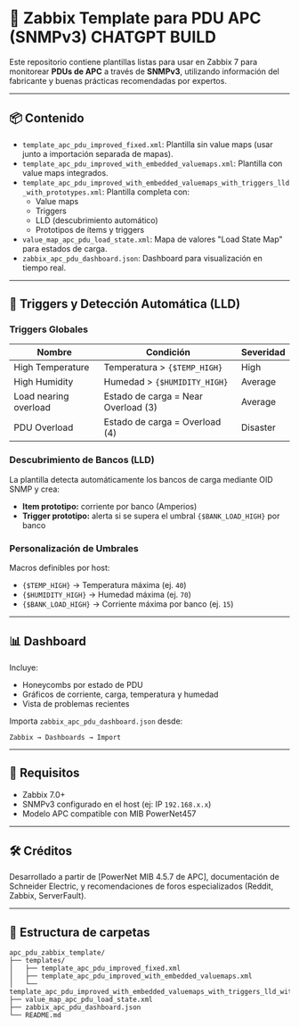 # 🧰 Zabbix Template para PDU APC (SNMPv3) CHATGPT BUILD

Este repositorio contiene plantillas listas para usar en Zabbix 7 para monitorear **PDUs de APC** a través de **SNMPv3**, utilizando información del fabricante y buenas prácticas recomendadas por expertos.

---

## 📦 Contenido

- `template_apc_pdu_improved_fixed.xml`: Plantilla sin value maps (usar junto a importación separada de mapas).
- `template_apc_pdu_improved_with_embedded_valuemaps.xml`: Plantilla con value maps integrados.
- `template_apc_pdu_improved_with_embedded_valuemaps_with_triggers_lld_with_prototypes.xml`: Plantilla completa con:
  - Value maps
  - Triggers
  - LLD (descubrimiento automático)
  - Prototipos de ítems y triggers
- `value_map_apc_pdu_load_state.xml`: Mapa de valores "Load State Map" para estados de carga.
- `zabbix_apc_pdu_dashboard.json`: Dashboard para visualización en tiempo real.

---

## 🧠 Triggers y Detección Automática (LLD)

### Triggers Globales

| Nombre                             | Condición                                                    | Severidad |
|------------------------------------|---------------------------------------------------------------|-----------|
| High Temperature                   | Temperatura > `{$TEMP_HIGH}`                                  | High      |
| High Humidity                      | Humedad > `{$HUMIDITY_HIGH}`                                  | Average   |
| Load nearing overload              | Estado de carga = Near Overload (3)                           | Average   |
| PDU Overload                       | Estado de carga = Overload (4)                                | Disaster  |

### Descubrimiento de Bancos (LLD)

La plantilla detecta automáticamente los bancos de carga mediante OID SNMP y crea:

- **Item prototipo:** corriente por banco (Amperios)
- **Trigger prototipo:** alerta si se supera el umbral `{$BANK_LOAD_HIGH}` por banco

### Personalización de Umbrales

Macros definibles por host:

- `{$TEMP_HIGH}` → Temperatura máxima (ej. `40`)
- `{$HUMIDITY_HIGH}` → Humedad máxima (ej. `70`)
- `{$BANK_LOAD_HIGH}` → Corriente máxima por banco (ej. `15`)

---

## 📊 Dashboard

Incluye:

- Honeycombs por estado de PDU
- Gráficos de corriente, carga, temperatura y humedad
- Vista de problemas recientes

Importa `zabbix_apc_pdu_dashboard.json` desde:
```
Zabbix → Dashboards → Import
```

---

## 🚀 Requisitos

- Zabbix 7.0+
- SNMPv3 configurado en el host (ej: IP `192.168.x.x`)
- Modelo APC compatible con MIB PowerNet457

---

## 🛠️ Créditos

Desarrollado a partir de [PowerNet MIB 4.5.7 de APC], documentación de Schneider Electric, y recomendaciones de foros especializados (Reddit, Zabbix, ServerFault).

---

## 📂 Estructura de carpetas

```
apc_pdu_zabbix_template/
├── templates/
│   ├── template_apc_pdu_improved_fixed.xml
│   ├── template_apc_pdu_improved_with_embedded_valuemaps.xml
│   └── template_apc_pdu_improved_with_embedded_valuemaps_with_triggers_lld_with_prototypes.xml
├── value_map_apc_pdu_load_state.xml
├── zabbix_apc_pdu_dashboard.json
└── README.md
```
